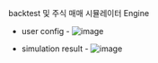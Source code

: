 backtest 및 주식 매매 시뮬레이터 Engine


- user config -
![image](https://user-images.githubusercontent.com/76549782/128658928-911212fb-ecec-4eed-a753-dceb285d462e.png)


- simulation result -
![image](https://user-images.githubusercontent.com/76549782/128659125-2d977fdc-b9bf-4fc7-8d6e-050e624011de.png)
